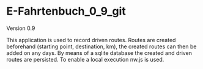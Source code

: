 # E-Fahrtenbuch_0_9_git

Version 0.9

This application is used to record driven routes. 
Routes are created beforehand (starting point, destination, km), the created routes can then be added on any days. 
By means of a sqlite database the created and driven routes are persisted.
To enable a local execution nw.js is used.
